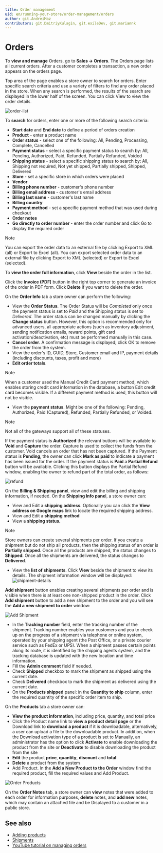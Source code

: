 ```yaml
---
title: Order management
uid: en/running-your-store/order-management/orders
author: git.AndreiMaz
contributors: git.DmitriyKulagin, git.exileDev, git.mariannk
---
```


# Orders

To **view and manage** Orders, go to **Sales → Orders**. The Orders page lists all current orders. After a customer completes a transaction, a new order appears on the orders page.

Top area of the page enables a store owner to search for orders. Enter specific search criteria and use a variety of filters to find any order placed in the store. When any search is performed, the results of the search are displayed in the lower half of the screen.  You can click View to view the order details.

![order-list](_static/orders/Admin-Order-List.png)

To **search** for orders, enter one or more of the following search criteria:

* **Start date** and **End date** to define a period of orders creation
* **Product** - enter a product name
* **Order status** - select one of the following: All, Pending, Processing, Complete, Cancelled
* **Payment status** - select a specific payment status to search by: All, Pending, Authorized, Paid, Refunded, Partially Refunded, Voided
* **Shipping status** - select a specific shipping status to search by: All, Shipping not required, Not yet shipped, Partially shipped, Shipped, Delivered
* **Store** - set a specific store in which orders were placed
* **Vendor**
* **Billing phone number** - customer's phone number
* **Billing email address** - customer's email address
* **Billing last name** - customer's last name
* **Billing country**
* **Payment method**  - set a specific payment method that was used during checkout
* **Order notes**
* **Go directly to order number** - enter the order number and click Go to display the required order

> [!NOTE]
> 
> You can export the order data to an external file by clicking Export to XML (all) or Export to Excel (all). You can export selected order data to an external file by clicking Export to XML (selected) or Export to Excel (selected).

To **view the order full information**, click **View** beside the order in the list.

Click the **Invoice (PDF)** button in the right top corner to generate an invoice of the order in PDF form. Click **Delete** if you want to delete the order.

On the **Order Info** tab a store owner can perform the following:

* View the **Order Status**. The Order Status will be *Completed* only once the payment status is set to *Paid* and the Shipping status is set to *Delivered*. The order status can be changed manually by clicking the **Change status** button. However, this option is recommended only for advanced users, all appropriate actions (such as inventory adjustment, sending notification emails, reward points, gift card activation/deactivation, etc) must be performed manually in this case.
* **Cancel order**. A confirmation message is displayed, click OK to remove the order from the system.
* View the order's ID, GUID, Store, Customer email and IP, payment details (including discounts, taxes, profit and more)
* **Edit order totals**.

> [!NOTE]
> 
> When a customer used the Manual Credit Card payment method, which enables storing credit card information in the database, a button Edit credit card becomes visible. If a different payment method is used, this button will not be visible.

* View the **payment status**. Might be one of the following: Pending, Authorized, Paid (Captured), Refunded, Partially Refunded, or Voided.

> [!NOTE]
> 
> Not all of the gateways support all of these statuses.

If the payment status is **Authorized** the relevant buttons will be available to **Void** and **Capture** the order. Capture is used to collect the funds from the customer. Void cancels an order that has not been captured. If the Payment status is **Pending**, the owner can click **Mark as paid** to indicate a payment has been issued for the order. If the payment status is **Paid** a **Partial Refund** button will be available. Clicking this button displays the Partial Refund window, enabling the owner to refund part of the total order, as follows:

![refund](_static/orders/refund.png)

On the **Billing & Shipping panel**, view and edit the billing and shipping information, if needed. On the **Shipping Info panel**, a store owner can:

* View and Edit a **shipping address**. Optionally you can click the **View address on Google maps** link to locate the required shipping address.
* View and Edit a **shipping method**
* View a **shipping status**.

> [!NOTE]
> 
> Store owners can create several shipments per order. If you create a shipment but do not ship all products, then the shipping status of an order is **Partially shipped**. Once all the products are shipped, the status changes to **Shipped**. Once all the shipments are delivered, the status changes to **Delivered**.

* View the **list of shipments**. Click **View** beside the shipment to view its details. The shipment information window will be displayed: ![shipment-details](_static/orders/shipment-details.jpeg)


**Add shipment** button enables creating several shipments per order and is visible when there is at least one non-shipped product in the order. Click **Add shipment** button to add a new shipment to the order and you will see the **Add a new shipment to order** window:

![Add Shipment](_static/orders/add-shipment.jpg)

* In the **Tracking number** field, enter the tracking number of the shipment. Tracking number enables your customers and you to check up on the progress of a shipment via telephone or online system, operated by your shipping agent (the Post Office, or a private courier service such as FedEx or UPS). When a shipment passes certain points along its route, it is identified by the shipping agents system, and the tracking database is updated with the new location and time information.
* Fill the **Admin comment** field if needed.
* Check **Shipped** checkbox to mark the shipment as shipped using the current date.
* Check **Delivered** checkbox to mark the shipment as delivered using the current date.
* On the **Products shipped** panel: in the **Quantity to ship** column, enter the required quantity of the specific order item to ship.



On the **Products** tab a store owner can:

* **View the product information**, including price, quantity, and total price
* Click the Product name link to **view a product detail page** or the Download link to **download a product** if it is downloadable, alternatively, a user can upload a file to the downloadable product. In addition, when the Download activation type of a product is set to Manually, an administrator has the option to click **Activate** to enable downloading the product from the site or **Deactivate** to disable downloading the product from the site
* **Edit** the product **price**, **quantity**, **discount** and **total**
* **Delete** a product from the system
* Add Product. In the **Add a New Product to the Order** window find the required product, fill the required values and Add Product.

![Order Products](_static/orders/order-products.png)

On the **Order Notes** tab, a store owner can **view** notes that were added to each order for information purposes, **delete** notes, and **add new** notes, which may contain an attached file and be Displayed to a customer in a public store.

## See also

* [Adding products](xref:en/running-your-store/catalog/products/add-products)
* [Shipments](xref:en/running-your-store/order-management/shipping-management)
* [YouTube tutorial on managing orders](https://www.youtube.com/watch?v=z6TUJOO3gVg&index=5&list=PLnL_aDfmRHwsbhj621A-RFb1KnzeFxYz4)
